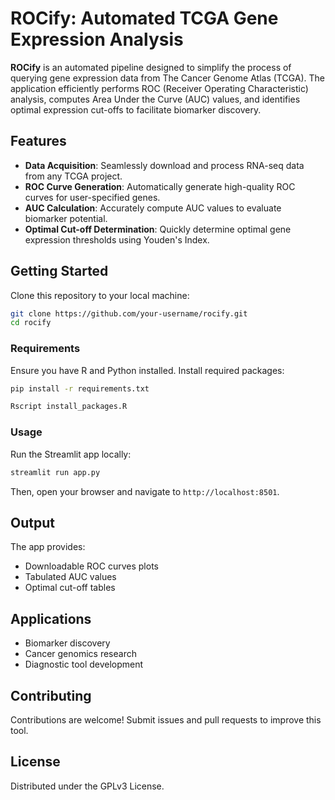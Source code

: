# ROCify: Automated TCGA Gene Expression Analysis

**ROCify** is an automated pipeline designed to simplify the process of querying gene expression data from The Cancer Genome Atlas (TCGA). The application efficiently performs ROC (Receiver Operating Characteristic) analysis, computes Area Under the Curve (AUC) values, and identifies optimal expression cut-offs to facilitate biomarker discovery.

## Features

- **Data Acquisition**: Seamlessly download and process RNA-seq data from any TCGA project.
- **ROC Curve Generation**: Automatically generate high-quality ROC curves for user-specified genes.
- **AUC Calculation**: Accurately compute AUC values to evaluate biomarker potential.
- **Optimal Cut-off Determination**: Quickly determine optimal gene expression thresholds using Youden's Index.

## Getting Started

Clone this repository to your local machine:

```bash
git clone https://github.com/your-username/rocify.git
cd rocify
```

### Requirements

Ensure you have R and Python installed. Install required packages:

```bash
pip install -r requirements.txt
```
```bash
Rscript install_packages.R
```

### Usage

Run the Streamlit app locally:

```bash
streamlit run app.py
```

Then, open your browser and navigate to `http://localhost:8501`.

## Output

The app provides:
- Downloadable ROC curves plots
- Tabulated AUC values
- Optimal cut-off tables

## Applications

- Biomarker discovery
- Cancer genomics research
- Diagnostic tool development

## Contributing

Contributions are welcome! Submit issues and pull requests to improve this tool.

## License

Distributed under the GPLv3 License.

